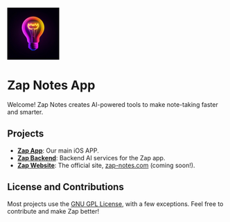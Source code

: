 <p align="left">
  <img src="https://github.com/Zap-Notes-App/Zap/blob/main/Zap/Assets.xcassets/ZapLogo.imageset/logo.jpeg?raw=true" alt="Zap Logo" width="120"/>
</p>

# Zap Notes App

Welcome! Zap Notes creates AI-powered tools to make note-taking faster and smarter.

## Projects

- **[Zap App](https://github.com/Zap-Notes-App/Zap)**: Our main iOS APP.
- **[Zap Backend](https://github.com/Zap-Notes-App/Zap-backend)**: Backend AI services for the Zap app.
- **[Zap Website](https://github.com/Zap-Notes-App/Zap-website)**: The official site, [zap-notes.com](http://zap-notes.com) (coming soon!).

## License and Contributions

Most projects use the [GNU GPL License](https://www.gnu.org/licenses/gpl-3.0.html), with a few exceptions. Feel free to contribute and make Zap better!
